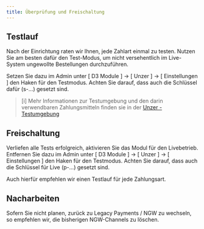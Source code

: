 ```yaml
---
title: Überprüfung und Freischaltung
---
```


## Testlauf

Nach der Einrichtung raten wir Ihnen, jede Zahlart einmal zu testen. Nutzen Sie am besten dafür den Test-Modus, um nicht versehentlich im Live-System ungewollte Bestellungen durchzuführen.

Setzen Sie dazu im Admin unter [ D3 Module ] -> [ Unzer ] -> [ Einstellungen ] den Haken für den Testmodus. Achten Sie darauf, dass auch die Schlüssel dafür (s-...) gesetzt sind.

> [i] Mehr Informationen zur Testumgebung und den darin verwendbaren Zahlungsmitteln finden sie in der [Unzer - Testumgebung](https://dev.unzer.de/testumgebung/)

## Freischaltung

Verliefen alle Tests erfolgreich, aktivieren Sie das Modul für den Livebetrieb. Entfernen Sie dazu im Admin unter [ D3 Module ] -> [ Unzer ] -> [ Einstellungen ] den Haken für den Testmodus. Achten Sie darauf, dass auch die Schlüssel für Live (p-...) gesetzt sind.

Auch hierfür empfehlen wir einen Testlauf für jede Zahlungsart.

## Nacharbeiten

Sofern Sie nicht planen, zurück zu Legacy Payments / NGW zu wechseln, so empfehlen wir, die bisherigen NGW-Channels zu löschen.